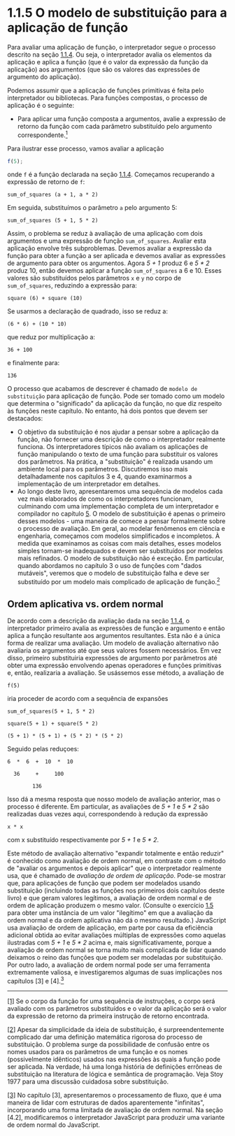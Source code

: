 # 1.1.5 O modelo de substituição para a aplicação de função

Para avaliar uma aplicação de função, o interpretador segue o processo descrito na seção [1.1.4](1.1.4.md). Ou seja, o interpretador avalia os elementos da aplicação e aplica a função (que é o valor da expressão da função da aplicação) aos argumentos (que são os valores das expressões de argumento do aplicação).

Podemos assumir que a aplicação de funções primitivas é feita pelo interpretador ou bibliotecas. Para funções compostas, o processo de aplicação é o seguinte:

<a name="footnote-link-1"></a>
- Para aplicar uma função composta a argumentos, avalie a expressão de retorno da função com cada parâmetro substituído pelo argumento correspondente.[<sup>1</sup>](#footnote-1)

Para ilustrar esse processo, vamos avaliar a aplicação

```js
f(5);
```

onde `f` é a função declarada na seção [1.1.4](1.1.4.md). Começamos recuperando a expressão de retorno de `f`:

`sum_of_squares (a + 1, a * 2)`

Em seguida, substituímos o parâmetro `a` pelo argumento 5:

`sum_of_squares (5 + 1, 5 * 2)`

Assim, o problema se reduz à avaliação de uma aplicação com dois argumentos e uma expressão de função `sum_of_squares`. Avaliar esta aplicação envolve três subproblemas. Devemos avaliar a expressão da função para obter a função a ser aplicada e devemos avaliar as expressões de argumento para obter os argumentos. Agora _5 + 1_ produz 6 e _5 \* 2_ produz 10, então devemos aplicar a função `sum_of_squares` a 6 e 10. Esses valores são substituídos pelos parâmetros `x` e `y` no corpo de `sum_of_squares`, reduzindo a expressão para:

`square (6) + square (10)`

Se usarmos a declaração de quadrado, isso se reduz a:

`(6 * 6) + (10 * 10)`

que reduz por multiplicação a:

`36 + 100`

e finalmente para:

`136`

O processo que acabamos de descrever é chamado de `modelo de substituição` para aplicação de função. Pode ser tomado como um modelo que determina o "significado" da aplicação da função, no que diz respeito às funções neste capítulo. No entanto, há dois pontos que devem ser destacados:

- O objetivo da substituição é nos ajudar a pensar sobre a aplicação da função, não fornecer uma descrição de como o interpretador realmente funciona. Os interpretadores típicos não avaliam os aplicações de função manipulando o texto de uma função para substituir os valores dos parâmetros. Na prática, a "substituição" é realizada usando um ambiente local para os parâmetros. Discutiremos isso mais detalhadamente nos capítulos 3 e 4, quando examinarmos a implementação de um interpretador em detalhes.
<a name="footnote-link-2"></a>
- Ao longo deste livro, apresentaremos uma sequência de modelos cada vez mais elaborados de como os interpretadores funcionam, culminando com uma implementação completa de um interpretador e compilador no capítulo [5](5.0.md). O modelo de substituição é apenas o primeiro desses modelos - uma maneira de comece a pensar formalmente sobre o processo de avaliação. Em geral, ao modelar fenômenos em ciência e engenharia, começamos com modelos simplificados e incompletos. À medida que examinamos as coisas com mais detalhes, esses modelos simples tornam-se inadequados e devem ser substituídos por modelos mais refinados. O modelo de substituição não é exceção. Em particular, quando abordamos no capítulo 3 o uso de funções com "dados mutáveis", veremos que o modelo de substituição falha e deve ser substituído por um modelo mais complicado de aplicação de função.[<sup>2</sup>](#footnote-2)

## Ordem aplicativa vs. ordem normal

De acordo com a descrição da avaliação dada na seção [1.1.4](1.1.4.md), o interpretador primeiro avalia as expressões de função e argumento e então aplica a função resultante aos argumentos resultantes. Esta não é a única forma de realizar uma avaliação. Um modelo de avaliação alternativo não avaliaria os argumentos até que seus valores fossem necessários. Em vez disso, primeiro substituiria expressões de argumento por parâmetros até obter uma expressão envolvendo apenas operadores e funções primitivas e, então, realizaria a avaliação. Se usássemos esse método, a avaliação de

`f(5)`

iria proceder de acordo com a sequência de expansões

`sum_of_squares(5 + 1, 5 * 2)`

`square(5 + 1) + square(5 * 2)`

`(5 + 1) * (5 + 1) + (5 * 2) * (5 * 2)`

Seguido pelas reduçoes:

```
6  *  6  +  10  *  10

  36     +     100

        136
```

Isso dá a mesma resposta que nosso modelo de avaliação anterior, mas o processo é diferente. Em particular, as avaliações de _5 + 1_ e _5 \* 2_ são realizadas duas vezes aqui, correspondendo à redução da expressão

`x * x`

com x substituído respectivamente por _5 + 1_ e _5 \* 2_.

Este método de avaliação alternativo "expandir totalmente e então reduzir" é conhecido como avaliação de ordem normal, em contraste com o método de "avaliar os argumentos e depois aplicar" que o interpretador realmente usa, que é chamado de *avaliação de ordem de aplicação*. Pode-se mostrar que, para aplicações de função que podem ser modelados usando substituição (incluindo todas as funções nos primeiros dois capítulos deste livro) e que geram valores legítimos, a avaliação de ordem normal e de ordem de aplicação produzem o mesmo valor. (Consulte o exercício [1.5](1.5.md) para obter uma instância de um valor "ilegítimo" em que a avaliação da ordem normal e da ordem aplicativa não dá o mesmo resultado.)
<a name="footnote-link-3"></a>
JavaScript usa avaliação de ordem de aplicação, em parte por causa da eficiência adicional obtida ao evitar avaliações múltiplas de expressões como aquelas ilustradas com _5 + 1_ e _5 \* 2_ acima e, mais significativamente, porque a avaliação de ordem normal se torna muito mais complicada de lidar quando deixamos o reino das funções que podem ser modeladas por substituição. Por outro lado, a avaliação de ordem normal pode ser uma ferramenta extremamente valiosa, e investigaremos algumas de suas implicações nos capítulos [3] e [4].[<sup>3</sup>](#footnote-3)

---

<a name="footnote-1"></a> [[1]](#footnote-link-1) Se o corpo da função for uma sequência de instruções, o corpo será avaliado com os parâmetros substituídos e o valor da aplicação será o valor da expressão de retorno da primeira instrução de retorno encontrada.

<a name="footnote-2"></a> [[2]](#footnote-link-2) Apesar da simplicidade da ideia de substituição, é surpreendentemente complicado dar uma definição matemática rigorosa do processo de substituição. O problema surge da possibilidade de confusão entre os nomes usados para os parâmetros de uma função e os nomes (possivelmente idênticos) usados nas expressões às quais a função pode ser aplicada. Na verdade, há uma longa história de definições errôneas de substituição na literatura de lógica e semântica de programação. Veja Stoy 1977 para uma discussão cuidadosa sobre substituição.

<a name="footnote-3"></a> [[3]](#footnote-link-3) No capítulo [3], apresentaremos o processamento de fluxo, que é uma maneira de lidar com estruturas de dados aparentemente "infinitas", incorporando uma forma limitada de avaliação de ordem normal. Na seção [4.2], modificaremos o interpretador JavaScript para produzir uma variante de ordem normal do JavaScript.
